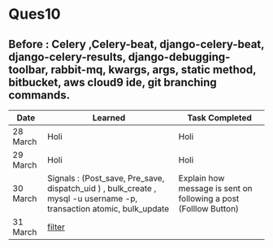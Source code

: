 # Ques10
## Before : Celery ,Celery-beat, django-celery-beat, django-celery-results, django-debugging-toolbar, rabbit-mq, kwargs, args, static method, bitbucket, aws cloud9 ide, git branching commands.
Date | Learned | Task Completed
-----|---------|----------------
28 March |  Holi   | Holi
29 March |  Holi   | Holi
30 March | Signals : (Post_save, Pre_save, dispatch_uid ) , bulk_create , mysql -u username -p, transaction atomic, bulk_update | Explain how message is sent on following a post (Folllow Button)
31 March | [filter](https://www.programiz.com/python-programming/methods/built-in/filter)|
